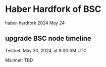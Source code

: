 # Haber Hardfork of BSC

<div class="doc-announce-info">
    <span class="version-tag">haber-hardfork</span>
    <span class="announce-date">2024 May 24</span>
</div>


## upgrade BSC node timeline

Testnet: 
May 30, 2024, at 6:00 AM UTC

Mainnet: 
TBD

